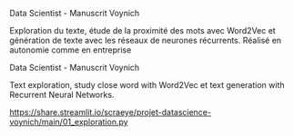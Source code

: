 Data Scientist - Manuscrit Voynich

Exploration du texte, étude de la proximité des mots avec Word2Vec et génération de texte avec les réseaux de neurones récurrents. Réalisé en autonomie comme en entreprise

Data Scientist - Manuscrit Voynich

Text exploration, study close word with Word2Vec et text generation with Recurrent Neural Networks.

https://share.streamlit.io/scraeye/projet-datascience-voynich/main/01_exploration.py
